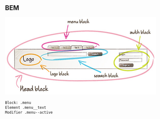 ## BEM

<img alt="" src="resources/bem.jpg" />

```
Block: .menu
Element .menu__text
Modifier .menu--active
```
